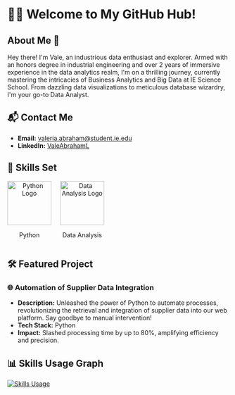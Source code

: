# 👩‍💻 Welcome to My GitHub Hub! 

## About Me 🚀

Hey there! I'm Vale, an industrious data enthusiast and explorer. Armed with an honors degree in industrial engineering and over 2 years of immersive experience in the data analytics realm, I'm on a thrilling journey, currently mastering the intricacies of Business Analytics and Big Data at IE Science School. From dazzling data visualizations to meticulous database wizardry, I'm your go-to Data Analyst.

## 📬 Contact Me 

- **Email:** valeria.abraham@student.ie.edu
- **LinkedIn:** [ValeAbrahamL](https://www.linkedin.com/in/valeabrahaml/)

## 🚀 Skills Set 

<!-- Replace the URLs with your own images -->
<div style="display: flex; flex-wrap: wrap; gap: 20px; align-items: center;">
  <div style="text-align: center;">
    <img src="https://your-image-url.com/python-logo.png" alt="Python Logo" width="100" height="100">
    <p>Python</p>
  </div>
  
  <!-- Repeat the structure for each skill -->
  
  <div style="text-align: center;">
    <img src="https://your-image-url.com/data-analysis-logo.png" alt="Data Analysis Logo" width="100" height="100">
    <p>Data Analysis</p>
  </div>
</div>

## 🛠️ Featured Project 

### 🌐 Automation of Supplier Data Integration
- **Description:** Unleashed the power of Python to automate processes, revolutionizing the retrieval and integration of supplier data into our web platform. Say goodbye to manual intervention!
- **Tech Stack:** Python
- **Impact:** Slashed processing time by up to 80%, amplifying efficiency and precision.

## 📊 Skills Usage Graph 

[![Skills Usage](https://chart.googleapis.com/chart?cht=bvg&chs=400x200&chd=t:80,60,40,30,70,50,20,65,90&chxt=x,y&chxl=0:|Python|Data+Analysis|Machine+Learning|Microsoft+Office+Suite|SQL|Oracle+NetSuite|Tableau|Data+Visualization|Database+Cleaning&chxr=1,0,100)](https://chart.googleapis.com/chart?cht=bvg&chs=400x200&chd=t:80,60,40,30,70,50,20,65,90&chxt=x,y&chxl=0:|Python|Data+Analysis|Machine+Learning|Microsoft+Office+Suite|SQL|Oracle+NetSuite|Tableau|Data+Visualization|Database+Cleaning&chxr=1,0,100)
